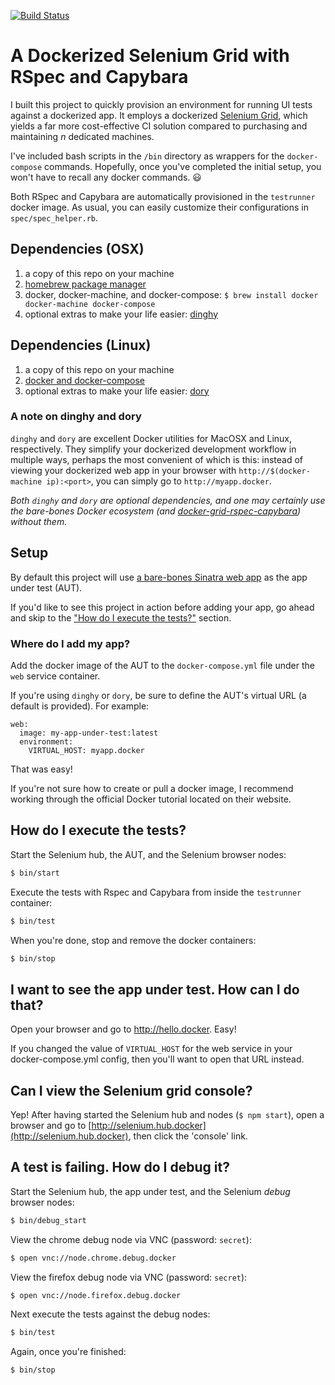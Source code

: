 [![Build Status](https://travis-ci.org/mycargus/rspec-capybara-docker-grid.svg?branch=master)](https://travis-ci.org/mycargus/rspec-capybara-docker-grid)

# A Dockerized Selenium Grid with RSpec and Capybara

I built this project to quickly provision an environment for running
UI tests against a dockerized app. It employs a dockerized [Selenium Grid](https://github.com/SeleniumHQ/selenium/wiki/Grid2), which yields a far more cost-effective CI solution compared to purchasing and maintaining *n* dedicated machines.

I've included bash scripts in the `/bin` directory as wrappers for the `docker-compose` commands. Hopefully, once you've completed the initial setup, you won't have to recall any docker commands. :smiley:

Both RSpec and Capybara are automatically provisioned in the `testrunner` docker image. As usual, you can easily customize their configurations in `spec/spec_helper.rb`.

## Dependencies (OSX)

1. a copy of this repo on your machine
2. [homebrew package manager](http://brew.sh/)
3. docker, docker-machine, and docker-compose: `$ brew install docker docker-machine docker-compose`
4. optional extras to make your life easier: [dinghy](https://github.com/codekitchen/dinghy)

## Dependencies (Linux)

1. a copy of this repo on your machine
2. [docker and docker-compose](https://docs.docker.com/engine/installation/linux/)
3. optional extras to make your life easier: [dory](https://github.com/FreedomBen/dory)

### A note on dinghy and dory

`dinghy` and `dory` are excellent Docker utilities for MacOSX and Linux, respectively. They simplify your dockerized
development workflow in multiple ways, perhaps the most convenient of which is this: instead of viewing your dockerized
web app in your browser with `http://$(docker-machine ip):<port>`, you can simply go to `http://myapp.docker`.

_Both `dinghy` and `dory` are optional dependencies, and one may certainly use the bare-bones Docker ecosystem
(and [docker-grid-rspec-capybara](https://github.com/mycargus/docker-grid-rspec-capybara)) without them._

## Setup

By default this project will use [a bare-bones Sinatra web app](https://github.com/mycargus/hello_docker_world) as the
app under test (AUT).

If you'd like to see this project in action before adding your app, go ahead and skip to the
["How do I execute the tests?"](https://github.com/mycargus/docker-grid-rspec-capybara/blob/master/README.md#how-do-i-execute-the-tests) section.

### Where do I add my app?

Add the docker image of the AUT to the `docker-compose.yml` file under the `web` service container.

If you're using `dinghy` or `dory`, be sure to define the AUT's virtual URL (a default is provided). For example:

```
web:
  image: my-app-under-test:latest
  environment:
    VIRTUAL_HOST: myapp.docker
```

That was easy!

If you're not sure how to create or pull a docker image, I recommend working through the official Docker tutorial located on
their website.

## How do I execute the tests?

Start the Selenium hub, the AUT, and the Selenium browser nodes:

```sh
$ bin/start
```

Execute the tests with Rspec and Capybara from inside the `testrunner` container:

```sh
$ bin/test
```

When you're done, stop and remove the docker containers:

```sh
$ bin/stop
```

## I want to see the app under test. How can I do that?

Open your browser and go to http://hello.docker. Easy!

If you changed the value of `VIRTUAL_HOST` for the web service in your
docker-compose.yml config, then you'll want to open that URL instead.

## Can I view the Selenium grid console?

Yep! After having started the Selenium hub and nodes (`$ npm start`), open a
browser and go to [http://selenium.hub.docker](http://selenium.hub.docker), then click the 'console' link.

## A test is failing. How do I debug it?

Start the Selenium hub, the app under test, and the Selenium *debug* browser nodes:

```sh
$ bin/debug_start
```

View the chrome debug node via VNC (password: `secret`):

```sh
$ open vnc://node.chrome.debug.docker
```

View the firefox debug node via VNC (password: `secret`):

```sh
$ open vnc://node.firefox.debug.docker
```

Next execute the tests against the debug nodes:

```sh
$ bin/test
```

Again, once you're finished:

```sh
$ bin/stop
```

